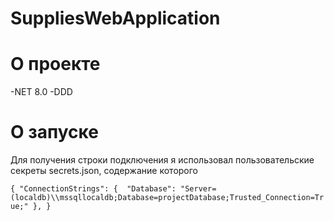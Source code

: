 # SuppliesWebApplication

# О проекте
-NET 8.0
-DDD

# О запуске
Для получения строки подключения я использовал пользовательские секреты secrets.json, содержание которого

`
{
  "ConnectionStrings": { 
  "Database": "Server=(localdb)\\mssqllocaldb;Database=projectDatabase;Trusted_Connection=True;"
  },
}
`
